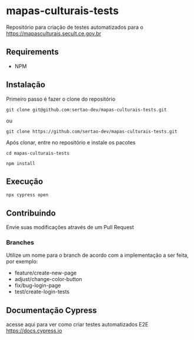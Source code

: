 # mapas-culturais-tests

Repositório para criação de testes automatizados para o https://mapasculturais.secult.ce.gov.br 

## Requirements
- NPM

## Instalação

Primeiro passo é fazer o clone do repositório

```shell
git clone git@github.com:sertao-dev/mapas-culturais-tests.git
```

ou

```shell
git clone https://github.com/sertao-dev/mapas-culturais-tests.git
```

Após clonar, entre no repositório e instale os pacotes

```shell
cd mapas-culturais-tests

npm install
```

## Execução

```shell
npx cypress open
```

## Contribuindo

Envie suas modificações através de um Pull Request

### Branches
Utilize um nome para o branch de acordo com a implementação a ser feita, por exemplo: 
* feature/create-new-page
* adjust/change-color-button
* fix/bug-login-page
* test/create-login-tests

## Documentação Cypress

acesse aqui para ver como criar testes automatizados E2E https://docs.cypress.io
